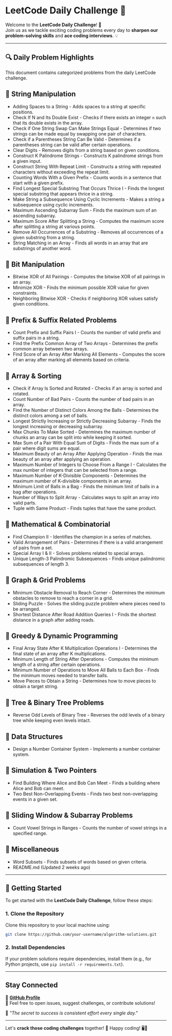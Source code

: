 # **LeetCode Daily Challenge 🚀**

Welcome to the **LeetCode Daily Challenge**! 🎉  
Join us as we tackle exciting coding problems every day to **sharpen our problem-solving skills** and **ace coding interviews**. 💡

---

## **🔍 Daily Problem Highlights**

This document contains categorized problems from the daily LeetCode challenge.

## **📌 String Manipulation**
- Adding Spaces to a String - Adds spaces to a string at specific positions.
- Check If N and Its Double Exist - Checks if there exists an integer `n` such that its double exists in the array.
- Check if One String Swap Can Make Strings Equal - Determines if two strings can be made equal by swapping one pair of characters.
- Check if a Parentheses String Can Be Valid - Determines if a parentheses string can be valid after certain operations.
- Clear Digits - Removes digits from a string based on given conditions.
- Construct K Palindrome Strings - Constructs K palindrome strings from a given input.
- Construct String With Repeat Limit - Constructs a string with repeated characters without exceeding the repeat limit.
- Counting Words With a Given Prefix - Counts words in a sentence that start with a given prefix.
- Find Longest Special Substring That Occurs Thrice I - Finds the longest special substring that appears thrice in a string.
- Make String a Subsequence Using Cyclic Increments - Makes a string a subsequence using cyclic increments.
- Maximum Ascending Subarray Sum - Finds the maximum sum of an ascending subarray.
- Maximum Score After Splitting a String - Computes the maximum score after splitting a string at various points.
- Remove All Occurrences of a Substring - Removes all occurrences of a given substring from a string.
- String Matching in an Array - Finds all words in an array that are substrings of another word.

## **📌 Bit Manipulation**
- Bitwise XOR of All Pairings - Computes the bitwise XOR of all pairings in an array.
- Minimize XOR - Finds the minimum possible XOR value for given constraints.
- Neighboring Bitwise XOR - Checks if neighboring XOR values satisfy given conditions.

## **📌 Prefix & Suffix Related Problems**
- Count Prefix and Suffix Pairs I - Counts the number of valid prefix and suffix pairs in a string.
- Find the Prefix Common Array of Two Arrays - Determines the prefix common array between two arrays.
- Find Score of an Array After Marking All Elements - Computes the score of an array after marking all elements based on criteria.

## **📌 Array & Sorting**
- Check if Array Is Sorted and Rotated - Checks if an array is sorted and rotated.
- Count Number of Bad Pairs - Counts the number of bad pairs in an array.
- Find the Number of Distinct Colors Among the Balls - Determines the distinct colors among a set of balls.
- Longest Strictly Increasing or Strictly Decreasing Subarray - Finds the longest increasing or decreasing subarray.
- Max Chunks To Make Sorted - Determines the maximum number of chunks an array can be split into while keeping it sorted.
- Max Sum of a Pair With Equal Sum of Digits - Finds the max sum of a pair where digit sums are equal.
- Maximum Beauty of an Array After Applying Operation - Finds the max beauty of an array after applying an operation.
- Maximum Number of Integers to Choose From a Range I - Calculates the max number of integers that can be selected from a range.
- Maximum Number of K-Divisible Components - Determines the maximum number of K-divisible components in an array.
- Minimum Limit of Balls in a Bag - Finds the minimum limit of balls in a bag after operations.
- Number of Ways to Split Array - Calculates ways to split an array into valid parts.
- Tuple with Same Product - Finds tuples that have the same product.

## **📌 Mathematical & Combinatorial**
- Find Champion II - Identifies the champion in a series of matches.
- Valid Arrangement of Pairs - Determines if there is a valid arrangement of pairs from a set.
- Special Array I & II - Solves problems related to special arrays.
- Unique Length-3 Palindromic Subsequences - Finds unique palindromic subsequences of length 3.

## **📌 Graph & Grid Problems**
- Minimum Obstacle Removal to Reach Corner - Determines the minimum obstacles to remove to reach a corner in a grid.
- Sliding Puzzle - Solves the sliding puzzle problem where pieces need to be arranged.
- Shortest Distance After Road Addition Queries I - Finds the shortest distance in a graph after adding roads.

## **📌 Greedy & Dynamic Programming**
- Final Array State After K Multiplication Operations I - Determines the final state of an array after K multiplications.
- Minimum Length of String After Operations - Computes the minimum length of a string after certain operations.
- Minimum Number of Operations to Move All Balls to Each Box - Finds the minimum moves needed to transfer balls.
- Move Pieces to Obtain a String - Determines how to move pieces to obtain a target string.

## **📌 Tree & Binary Tree Problems**
- Reverse Odd Levels of Binary Tree - Reverses the odd levels of a binary tree while keeping even levels intact.

## **📌 Data Structures**
- Design a Number Container System - Implements a number container system.

## **📌 Simulation & Two Pointers**
- Find Building Where Alice and Bob Can Meet - Finds a building where Alice and Bob can meet.
- Two Best Non-Overlapping Events - Finds two best non-overlapping events in a given set.

## **📌 Sliding Window & Subarray Problems**
- Count Vowel Strings in Ranges - Counts the number of vowel strings in a specified range.

## **📌 Miscellaneous**
- Word Subsets - Finds subsets of words based on given criteria.
- README.md (Updated 2 weeks ago)

---

## **🚀 Getting Started**

To get started with the **LeetCode Daily Challenge**, follow these steps:

### **1. Clone the Repository**
Clone this repository to your local machine using:
```bash
git clone https://github.com/your-username/algorithm-solutions.git
```

### **2. Install Dependencies**  
If your problem solutions require dependencies, install them (e.g., for Python projects, use `pip install -r requirements.txt`).

---

## **Stay Connected**  
📍 **[GitHub Profile](https://github.com/JahnavikaGopalbvrith)**  
💬 Feel free to open issues, suggest challenges, or contribute solutions!

🎯 *"The secret to success is consistent effort every single day."*

---

Let's **crack those coding challenges** together! 🌟 Happy coding! 🖥️💪

